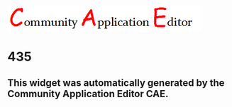 ![CAE](https://github.com/PhilCAEOrg/frontendComponent-435/blob/gh-pages/img/logo.png)  

435
===================


This widget was automatically generated by the Community Application Editor CAE.  
---------------
